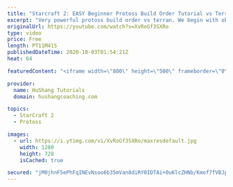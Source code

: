 ```yaml
---
title: "Starcraft 2: EASY Beginner Protoss Build Order Tutorial vs Terran [2020]"
excerpt: "Very powerful protoss build order vs terran. We begin with observers for scouting, blink for helping to defend terran early pressures and then transition into a formidable colossus/chargelot army which should safely get you to the mid-game phase!  0:00 Intro 0:56 Protoss Build Order vs Terran | Opening"
originalUrl: https://youtube.com/watch?v=XvRoGf3SXRo
type: video
price: Free
length: PT11M41S
publishedDateTime: 2020-10-03T01:54:21Z
heat: 64

featuredContent: "<iframe width=\"800\" height=\"500\" frameborder=\"0\" src=\"https://www.youtube.com/embed/XvRoGf3SXRo\" allow=\"accelerometer; autoplay; encrypted-media; gyroscope; picture-in-picture\" allowfullscreen></iframe>"

provider:
  name: HuShang Tutorials
  domain: hushangcoaching.com

topics:
  - StarCraft 2
  - Protoss

images:
  - url: https://i.ytimg.com/vi/XvRoGf3SXRo/maxresdefault.jpg
    width: 1280
    height: 720
    isCached: true

secured: "jM0jhnF5ePhFqINEvNsoo6b35mVan8diRY0IDTAi+0uKlcZHNb/Kmof7fVBJpC4U/czVJgxMr/MxN8SsICOqXTlTdeF4rFWK+LgxbocwK20yTQ30nGlF05l/vU+l/13KOS7xJ+P8Pc+h1cmLCAGBxHsW+pW8fowyh+4jX30rOiTYyoX1MpKMewKK/FiWaIf8ngYzlc3wMxmVZQC6mGuDE7dSSn0q8nzrmGRQRr4qyGLpCyzgQb6HK/wISaayzJnp0s2q3zFVhvs8iNoCM/LT85n+d/UYJA5j5ThaBMvTdWkL2Y9eazmg+O3LxEOCT7TRD9HdL6sW90zIkIsaxGKBVUFLlraACUREVN3i4k8ChEObZ/ZE4uFVJ/hvty3fCWTk1zkQHiZ51o1nZNKuyq4Yb5dN0oODF5hzqqskei0KKtU=;JNhlxtSgR8hJjaYsAsbWGQ=="
---
```



